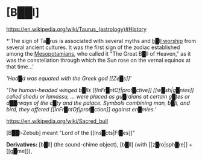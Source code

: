 # **[B██l]**

https://en.wikipedia.org/wiki/Taurus_(astrology)#History
 
 *'The sign of Ta█rus is associated with several myths and [b█ll worship](https://en.wikipedia.org/wiki/Sacred_Bull "Sacred Bull") from several ancient cultures. It was the first sign of the zodiac established among the [Mesopotamians](https://en.wikipedia.org/wiki/Mesopotamia "Mesopotamia"), who called it "The Great B█ll of Heaven," as it was the constellation through which the Sun rose on the vernal equinox at that time...'


*'Had█d was equated with the Greek god [[Ze█s]]'*

*'The human-headed winged b█lls [[InFr█ntOf|prot█ctive]] [[w█sh|g█nies]] called shedu or lamassu, ... were placed as gu█rdians at certain g█tes or d██rways of the c█ty and the palace. Symbols combining man, b█ll, and bird, they offered [[InFr█ntOf|prot█ction]] against en█mies.'*

https://en.wikipedia.org/wiki/Sacred_bull

[B██l-Zebub] meant "Lord of the [[Ins█cts|Fl█es]]"

**Derivatives:** [b█ll] (the sound-chime object), [b█ll] (with [[z█ro|sph█re]] + [[g█me]]), 

